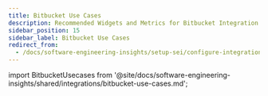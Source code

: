 ```yaml
---
title: Bitbucket Use Cases
description: Recommended Widgets and Metrics for Bitbucket Integration
sidebar_position: 15
sidebar_label: Bitbucket Use Cases
redirect_from:
  - /docs/software-engineering-insights/setup-sei/configure-integrations/bitbucket/sei-bitbucket-usecases
---
```


import BitbucketUsecases from '@site/docs/software-engineering-insights/shared/integrations/bitbucket-use-cases.md';

<BitbucketUsecases />
